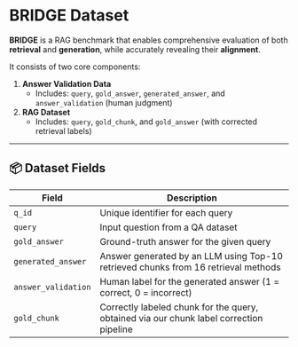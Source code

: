 # BRIDGE Dataset

**BRIDGE** is a RAG benchmark that enables comprehensive evaluation of both **retrieval** and **generation**, while accurately revealing their **alignment**.

It consists of two core components:

1. **Answer Validation Data**
    - Includes: `query`, `gold_answer`, `generated_answer`, and `answer_validation` (human judgment)
2. **RAG Dataset**
    - Includes: `query`, `gold_chunk`, and `gold_answer` (with corrected retrieval labels)

---

## 📦 Dataset Fields

| Field             | Description                                                                 |
|------------------|-----------------------------------------------------------------------------|
| `q_id`           | Unique identifier for each query                                            |
| `query`          | Input question from a QA dataset                                            |
| `gold_answer`    | Ground-truth answer for the given query                                     |
| `generated_answer` | Answer generated by an LLM using Top-10 retrieved chunks from 16 retrieval methods  |
| `answer_validation` | Human label for the generated answer (1 = correct, 0 = incorrect)       |
| `gold_chunk`     | Correctly labeled chunk for the query, obtained via our chunk label correction pipeline |


